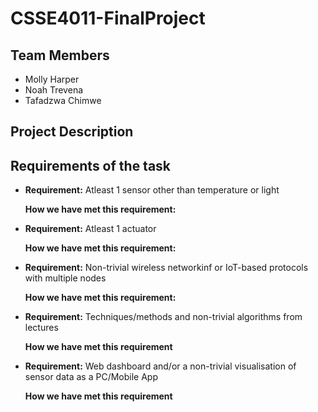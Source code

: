 # CSSE4011-FinalProject
## Team Members
- Molly Harper
- Noah Trevena
- Tafadzwa Chimwe
## Project Description

## Requirements of the task
- **Requirement:**
Atleast 1 sensor other than temperature or light 

    **How we have met this requirement:**

- **Requirement:**
Atleast 1 actuator

    **How we have met this requirement:**

- **Requirement:**
 Non-trivial wireless networkinf or IoT-based protocols with multiple nodes

    **How we have met this requirement:**

- **Requirement:**
Techniques/methods and non-trivial algorithms from lectures

    **How we have met this requirement**

- **Requirement:**
Web dashboard and/or a non-trivial visualisation of sensor data as a PC/Mobile App

    **How we have met this requirement** 

